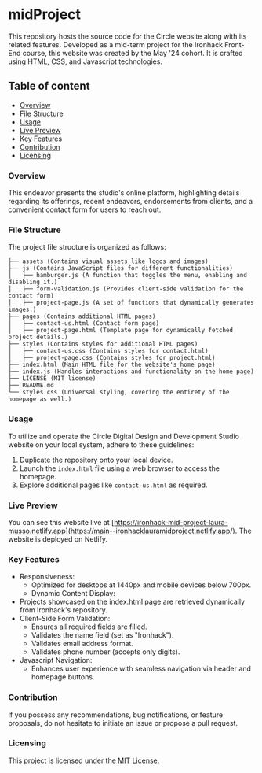 
# midProject

This repository hosts the source code for the Circle website along with its related features. Developed as a mid-term project for the Ironhack Front-End course, this website was created by the May '24 cohort. It is crafted using HTML, CSS, and Javascript technologies.

## Table of content

- [Overview](#overview)
- [File Structure](#file-structure)
- [Usage](#usage)
- [Live Preview](#live-preview)
- [Key Features](#key-features)
- [Contribution](#contribution)
- [Licensing](#licensing)

###  Overview 

This endeavor presents the studio's online platform, highlighting details regarding its offerings, recent endeavors, endorsements from clients, and a convenient contact form for users to reach out.

###  File Structure 

The project file structure is organized as follows:

```
├── assets (Contains visual assets like logos and images)
├── js (Contains JavaScript files for different functionalities)
│   ├── hamburger.js (A function that toggles the menu, enabling and disabling it.)
│   ├── form-validation.js (Provides client-side validation for the contact form)
│   ├── project-page.js (A set of functions that dynamically generates images.)
├── pages (Contains additional HTML pages)
│   ├── contact-us.html (Contact form page)
│   ├── project-page.html (Template page for dynamically fetched project details.)
├── styles (Contains styles for additional HTML pages)
│   ├── contact-us.css (Contains styles for contact.html)
│   ├── project-page.css (Contains styles for project.html)
├── index.html (Main HTML file for the website's home page)
├── index.js (Handles interactions and functionality on the home page)
├── LICENSE (MIT license)
├── README.md
└── styles.css (Universal styling, covering the entirety of the homepage as well.)
```
###  Usage 

To utilize and operate the Circle Digital Design and Development Studio website on your local system, adhere to these guidelines:

1. Duplicate the repository onto your local device.
2. Launch the `index.html` file using a web browser to access the homepage.
3. Explore additional pages like `contact-us.html` as required.

### Live Preview 

You can see this website live at [https://ironhack-mid-project-laura-musso.netlify.app](https://main--ironhacklauramidproject.netlify.app/). The website is deployed on Netlify.

###  Key Features 

- Responsiveness:
    - Optimized for desktops at 1440px and mobile devices below 700px.
    - Dynamic Content Display:
- Projects showcased on the index.html page are retrieved dynamically from Ironhack's repository.
- Client-Side Form Validation:
    - Ensures all required fields are filled.
    - Validates the name field (set as "Ironhack").
    - Validates email address format.
    - Validates phone number (accepts only digits).
- Javascript Navigation:
    - Enhances user experience with seamless navigation via header and homepage buttons.

###  Contribution 

If you possess any recommendations, bug notifications, or feature proposals, do not hesitate to initiate an issue or propose a pull request.

###  Licensing

This project is licensed under the [MIT License](LICENSE).
